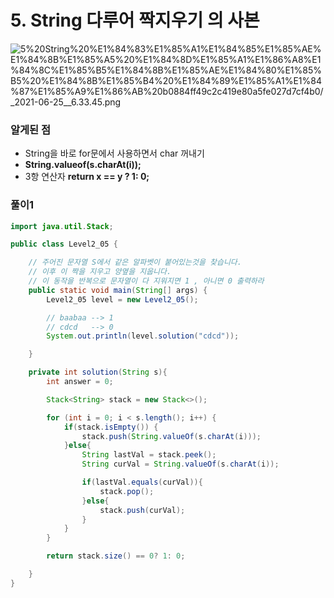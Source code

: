 # 5. String 다루어 짝지우기 의 사본

![5%20String%20%E1%84%83%E1%85%A1%E1%84%85%E1%85%AE%E1%84%8B%E1%85%A5%20%E1%84%8D%E1%85%A1%E1%86%A8%E1%84%8C%E1%85%B5%E1%84%8B%E1%85%AE%E1%84%80%E1%85%B5%20%E1%84%8B%E1%85%B4%20%E1%84%89%E1%85%A1%E1%84%87%E1%85%A9%E1%86%AB%20b0884ff49c2c419e80a5fe027d7cf4b0/_2021-06-25__6.33.45.png](5%20String%20%E1%84%83%E1%85%A1%E1%84%85%E1%85%AE%E1%84%8B%E1%85%A5%20%E1%84%8D%E1%85%A1%E1%86%A8%E1%84%8C%E1%85%B5%E1%84%8B%E1%85%AE%E1%84%80%E1%85%B5%20%E1%84%8B%E1%85%B4%20%E1%84%89%E1%85%A1%E1%84%87%E1%85%A9%E1%86%AB%20b0884ff49c2c419e80a5fe027d7cf4b0/_2021-06-25__6.33.45.png)

### 알게된 점

- String을 바로 for문에서 사용하면서 char 꺼내기
- **String.valueof(s.charAt(i));**
- 3항 연산자  **return   x == y ? 1: 0;**

### 풀이1

```java
import java.util.Stack;

public class Level2_05 {

    // 주어진 문자열 S에서 같은 알파벳이 붙어있는것을 찾습니다.
    // 이후 이 짝을 지우고 양옆을 지웁니다.
    // 이 동작을 반복으로 문자열이 다 지워지면 1 , 아니면 0 출력하라
    public static void main(String[] args) {
        Level2_05 level = new Level2_05();

        // baabaa --> 1
        // cdcd   --> 0
        System.out.println(level.solution("cdcd"));

    }

    private int solution(String s){
        int answer = 0;

        Stack<String> stack = new Stack<>();

        for (int i = 0; i < s.length(); i++) {
            if(stack.isEmpty()) {
                stack.push(String.valueOf(s.charAt(i)));
            }else{
                String lastVal = stack.peek();
                String curVal = String.valueOf(s.charAt(i));

                if(lastVal.equals(curVal)){
                    stack.pop();
                }else{
                    stack.push(curVal);
                }
            }
        }

        return stack.size() == 0? 1: 0;

    }
}
```